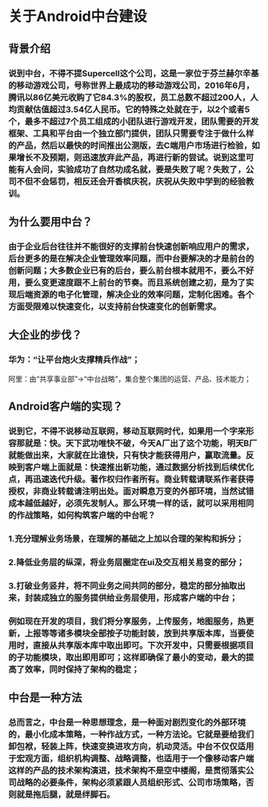 # 关于Android中台建设

## 背景介绍
### 说到中台，不得不提Supercell这个公司，这是一家位于芬兰赫尔辛基的移动游戏公司，号称世界上最成功的移动游戏公司，2016年6月，腾讯以86亿美元收购了它84.3%的股权，员工总数不超过200人，人均贡献估值超过3.54亿人民币。它的特殊之处就在于，以2个或者5个，最多不超过7个员工组成的小团队进行游戏开发，团队需要的开发框架、工具和平台由一个独立部门提供，团队只需要专注于做什么样的产品，然后以最快的时间推出公测版，去C端用户市场进行检验，如果增长不及预期，则迅速放弃此产品，再进行新的尝试。说到这里可能有人会问，实验成功了自然功成名就，要是失败了呢？失败了，公司不但不会惩罚，相反还会开香槟庆祝，庆祝从失败中学到的经验教训。

## 为什么要用中台？
### 由于企业后台往往并不能很好的支撑前台快速创新响应用户的需求，后台更多的是在解决企业管理效率问题，而中台要解决的才是前台的创新问题；大多数企业已有的后台，要么前台根本就用不，要么不好用，要么变更速度跟不上前台的节奏。而且系统创建之初，是为了实现后端资源的电子化管理，解决企业的效率问题，定制化困难。各个方面受限难以快速变化，以支持前台快速变化的创新需求。

## 大企业的步伐？
### 华为：“让平台炮火支撑精兵作战”；
阿里：由“共享事业部”->“中台战略”，集合整个集团的运营、产品、技术能力；

## Android客户端的实现？
### 说到它，不得不说移动互联网，移动互联网时代，如果用一个字来形容那就是：快。天下武功唯快不破，今天A厂出了这个功能，明天B厂就能做出来，大家就在比谁快，只有快才能获得用户，赢取流量。反映到客户端上面就是：快速推出新功能，通过数据分析找到后续优化点，再迅速迭代升级。著作权归作者所有。商业转载请联系作者获得授权，非商业转载请注明出处。面对瞬息万变的外部环境，当然试错成本越低越好，必须先发制人。那么环境一样的话，就可以采用相同的作战策略，如何构筑客户端的中台呢？

### 1.充分理解业务场景，在理解的基础之上加以合理的架构和拆分；
### 2.降低业务层的纵深，将业务层圈定在ui及交互相关易变的部分；
### 3.打破业务竖井，将不同业务之间共同的部分，稳定的部分抽取出来，封装成独立的服务提供给业务层使用，形成客户端的中台；

### 例如现在开发的项目，我们将分享服务，上传服务，地图服务，热更新，上报等等诸多模块全部按子功能封装，放到共享版本库，当要使用时，直接从共享版本库中取出即可。下次开发中，只需要根据项目的子功能模块，取出即用即可；这样即确保了最小的变动，最大的提高了效率，同时保持了架构的稳定；

## 中台是一种方法
### 总而言之，中台是一种思想理念，是一种面对剧烈变化的外部环境的，最小化成本策略，一种作战方式，一种方法论。它就是要给我们卸包袱，轻装上阵，快速变换进攻方向，机动灵活。中台不仅仅适用于宏观方面，组织机构调整、战略调整，也适用于一个像移动客户端这样的产品的技术架构演进，技术架构不是空中楼阁，是贯彻落实公司战略的必要条件，架构必须紧跟人员组织形式、公司市场策略，否则就是拖后腿，就是绊脚石。




